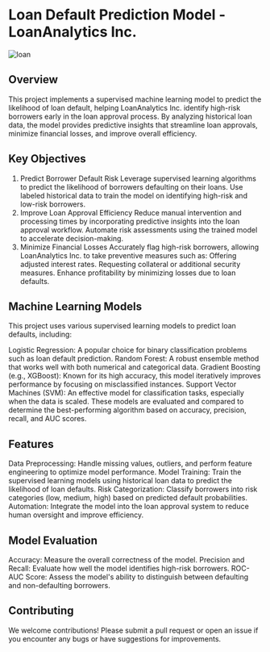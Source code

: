 # Loan Default Prediction Model - LoanAnalytics Inc.

![loan](https://github.com/user-attachments/assets/9d8453ea-97db-4018-b5fd-bfaf1e030dc1)


## Overview
This project implements a supervised machine learning model to predict the likelihood of loan default, helping LoanAnalytics Inc. identify high-risk borrowers early in the loan approval process. By analyzing historical loan data, the model provides predictive insights that streamline loan approvals, minimize financial losses, and improve overall efficiency.

## Key Objectives
1. Predict Borrower Default Risk
Leverage supervised learning algorithms to predict the likelihood of borrowers defaulting on their loans.
Use labeled historical data to train the model on identifying high-risk and low-risk borrowers.
2. Improve Loan Approval Efficiency
Reduce manual intervention and processing times by incorporating predictive insights into the loan approval workflow.
Automate risk assessments using the trained model to accelerate decision-making.
3. Minimize Financial Losses
Accurately flag high-risk borrowers, allowing LoanAnalytics Inc. to take preventive measures such as:
Offering adjusted interest rates.
Requesting collateral or additional security measures.
Enhance profitability by minimizing losses due to loan defaults.

## Machine Learning Models
This project uses various supervised learning models to predict loan defaults, including:

Logistic Regression: A popular choice for binary classification problems such as loan default prediction.
Random Forest: A robust ensemble method that works well with both numerical and categorical data.
Gradient Boosting (e.g., XGBoost): Known for its high accuracy, this model iteratively improves performance by focusing on misclassified instances.
Support Vector Machines (SVM): An effective model for classification tasks, especially when the data is scaled.
These models are evaluated and compared to determine the best-performing algorithm based on accuracy, precision, recall, and AUC scores.

## Features
Data Preprocessing: Handle missing values, outliers, and perform feature engineering to optimize model performance.
Model Training: Train the supervised learning models using historical loan data to predict the likelihood of loan defaults.
Risk Categorization: Classify borrowers into risk categories (low, medium, high) based on predicted default probabilities.
Automation: Integrate the model into the loan approval system to reduce human oversight and improve efficiency.

## Model Evaluation
Accuracy: Measure the overall correctness of the model.
Precision and Recall: Evaluate how well the model identifies high-risk borrowers.
ROC-AUC Score: Assess the model's ability to distinguish between defaulting and non-defaulting borrowers.

## Contributing
We welcome contributions! Please submit a pull request or open an issue if you encounter any bugs or have suggestions for improvements.
